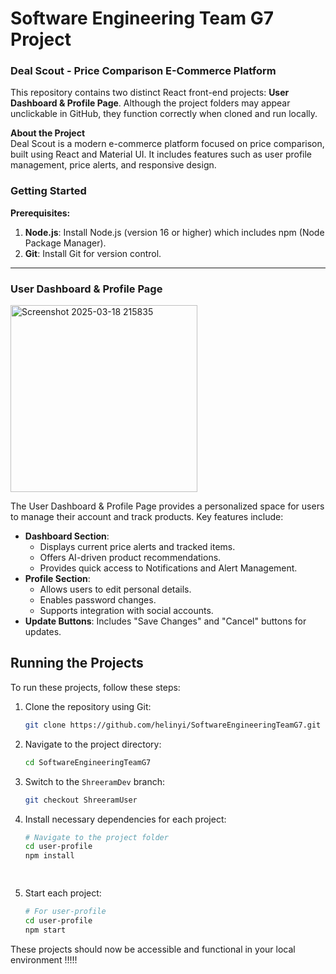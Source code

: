 
# Software Engineering Team G7 Project

### Deal Scout - Price Comparison E-Commerce Platform



This repository contains two distinct React front-end projects: **User Dashboard & Profile Page**. Although the project folders may appear unclickable in GitHub, they function correctly when cloned and run locally.

**About the Project**  
Deal Scout is a modern e-commerce platform focused on price comparison, built using React and Material UI. It includes features such as user profile management, price alerts, and responsive design.

### Getting Started  
**Prerequisites:**  
1. **Node.js**: Install Node.js (version 16 or higher) which includes npm (Node Package Manager).
2. **Git**: Install Git for version control.



---




### User Dashboard & Profile Page
<img width="299" alt="Screenshot 2025-03-18 215835" src="https://github.com/user-attachments/assets/f524c01d-3f49-4fa4-a233-e28dccdb5485" />

The User Dashboard & Profile Page provides a personalized space for users to manage their account and track products. Key features include:

- **Dashboard Section**:
  - Displays current price alerts and tracked items.
  - Offers AI-driven product recommendations.
  - Provides quick access to Notifications and Alert Management.
- **Profile Section**:
  - Allows users to edit personal details.
  - Enables password changes.
  - Supports integration with social accounts.
- **Update Buttons**: Includes "Save Changes" and "Cancel" buttons for updates.

## Running the Projects

To run these projects, follow these steps:

1. Clone the repository using Git:
   ```bash
   git clone https://github.com/helinyi/SoftwareEngineeringTeamG7.git
   ```

2. Navigate to the project directory:
   ```bash
   cd SoftwareEngineeringTeamG7
   ```

3. Switch to the `ShreeramDev` branch:
   ```bash
   git checkout ShreeramUser
   ```

4. Install necessary dependencies for each project:
   ```bash
   # Navigate to the project folder 
   cd user-profile
   npm install
   
  
   ```

5. Start each project:
   ```bash
   # For user-profile
   cd user-profile
   npm start

   ```

These projects should now be accessible and functional in your local environment !!!!!
